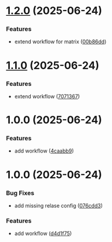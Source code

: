 # [1.2.0](https://github.com/m4s-b3n/semrel-test/compare/1.1.0...1.2.0) (2025-06-24)


### Features

* extend workflow for matrix ([00b86dd](https://github.com/m4s-b3n/semrel-test/commit/00b86dd922fd5c069a050107f5ad61687577bdbb))

# [1.1.0](https://github.com/m4s-b3n/semrel-test/compare/1.0.0...1.1.0) (2025-06-24)


### Features

* extend workflow ([7071367](https://github.com/m4s-b3n/semrel-test/commit/70713674f90ff4eb9211bc44b2dc82a5f8d6ce03))

# 1.0.0 (2025-06-24)


### Features

* add workflow ([4caabb9](https://github.com/m4s-b3n/semrel-test/commit/4caabb95d014d99121edd0673f7f386e3a6d8c42))

# 1.0.0 (2025-06-24)


### Bug Fixes

* add missing relase config ([076cdd3](https://github.com/m4s-b3n/semrel-test/commit/076cdd35fd2f2cbce8be354408fa36e0b8202a61))


### Features

* add workflow ([d4d1f75](https://github.com/m4s-b3n/semrel-test/commit/d4d1f75294f781e986423bcf4b6ee978b2aa6f99))
